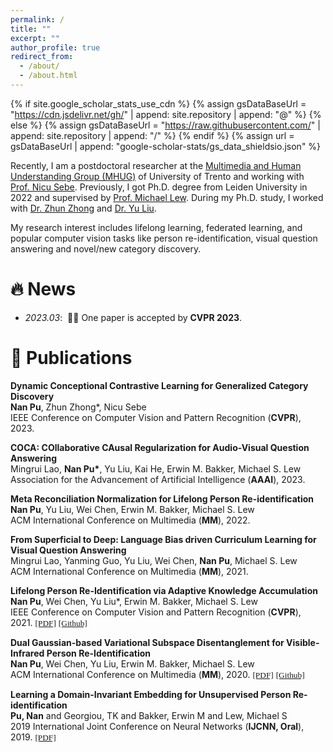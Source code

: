 ```yaml
---
permalink: /
title: ""
excerpt: ""
author_profile: true
redirect_from: 
  - /about/
  - /about.html
---
```


{% if site.google_scholar_stats_use_cdn %}
{% assign gsDataBaseUrl = "https://cdn.jsdelivr.net/gh/" | append: site.repository | append: "@" %}
{% else %}
{% assign gsDataBaseUrl = "https://raw.githubusercontent.com/" | append: site.repository | append: "/" %}
{% endif %}
{% assign url = gsDataBaseUrl | append: "google-scholar-stats/gs_data_shieldsio.json" %}

<span class='anchor' id='about-me'></span>

Recently, I am a postdoctoral researcher at the <a href="http://mhug.disi.unitn.it/#/">Multimedia and Human Understanding Group (MHUG)</a> of University of Trento and working with <a href="https://disi.unitn.it/~sebe/">Prof. Nicu Sebe</a>.
Previously, I got Ph.D. degree from Leiden University in 2022 and supervised by <a href="https://disi.unitn.it/~sebe/">Prof. Michael Lew</a>. During my Ph.D. study, I worked with <a href="https://zhunzhong.site/">Dr. Zhun Zhong</a> and <a href="https://liuyudut.github.io/">Dr. Yu Liu</a>.

My research interest includes lifelong learning, federated learning, and popular computer vision tasks like person re-identification, visual question answering and novel/new category discovery. 

# 🔥 News
- *2023.03*: &nbsp;🎉🎉 One paper is accepted by <strong>CVPR 2023</strong>.



# 📝 Publications 


<div class='paper-box'>
<div class='paper-box-text' markdown="1">

<strong>Dynamic Conceptional Contrastive Learning for Generalized Category Discovery</strong><br>
                    <strong>Nan Pu</strong>, Zhun Zhong*, Nicu Sebe<br>
                    IEEE Conference on Computer Vision and Pattern Recognition (<strong>CVPR</strong>), 2023.<br>

</div>
</div>

<div class='paper-box'>
<div class='paper-box-text' markdown="1">

 <strong>COCA: COllaborative CAusal Regularization for Audio-Visual Question Answering</strong><br>
                    Mingrui Lao, <strong>Nan Pu*</strong>, Yu Liu, Kai He, Erwin M. Bakker, Michael S. Lew<br>
                    Association for the Advancement of Artificial Intelligence (<strong>AAAI</strong>), 2023.<br>

</div>
</div>


<div class='paper-box'>
<div class='paper-box-text' markdown="1">

 <strong>Meta Reconciliation Normalization for Lifelong Person Re-identification</strong><br>
                    <strong>Nan Pu</strong>, Yu Liu, Wei Chen, Erwin M. Bakker, Michael S. Lew<br>
                    ACM International Conference on Multimedia (<strong>MM</strong>), 2022.<br>

</div>
</div>



<div class='paper-box'>
<div class='paper-box-text' markdown="1">

<strong>From Superficial to Deep: Language Bias driven Curriculum Learning for Visual Question
                        Answering</strong><br>
                    Mingrui Lao, Yanming Guo, Yu Liu, Wei Chen, <strong>Nan Pu</strong>, Michael S. Lew<br>
                    ACM International Conference on Multimedia (<strong>MM</strong>), 2021.<br>

</div>
</div>

<div class='paper-box'>
<div class='paper-box-text' markdown="1">

<strong>Lifelong Person Re-Identification via Adaptive Knowledge Accumulation</strong><br>
                    <strong>Nan Pu</strong>, Wei Chen, Yu Liu*, Erwin M. Bakker, Michael S. Lew<br>
                    IEEE Conference on Computer Vision and Pattern Recognition (<strong>CVPR</strong>), 2021.
                    <a href="https://arxiv.org/abs/2103.12462" target="_blank"><font face="Times New Roman"
                                                                                     style="font-size: 10pt;">[PDF]</font></a>
                    <a href="https://github.com/TPCD/LifelongReID" target="_blank"><font face="Times New Roman"
                                                                                         style="font-size: 10pt;">[Github]</font></a>
</div>
</div>



<div class='paper-box'>
<div class='paper-box-text' markdown="1">

<strong>Dual Gaussian-based Variational Subspace Disentanglement for Visible-Infrared Person
                        Re-Identification</strong><br>
                    <strong>Nan Pu</strong>, Wei Chen, Yu Liu, Erwin M. Bakker, Michael S. Lew<br>
                    ACM International Conference on Multimedia (<strong>MM</strong>), 2020.
                    <a href="https://arxiv.org/abs/2008.02520" target="_blank"><font face="Times New Roman"
                                                                                     style="font-size: 10pt;">[PDF]</font></a>
                    <a href="https://github.com/TPCD/DG-VAE" target="_blank"><font face="Times New Roman"
                                                                                   style="font-size: 10pt;">[Github]</font></a>


</div>
</div>

<div class='paper-box'>
<div class='paper-box-text' markdown="1">

                  
<strong>Learning a Domain-Invariant Embedding for Unsupervised Person Re-identification</strong><br>
                    <strong>Pu, Nan</strong> and Georgiou, TK and Bakker, Erwin M and Lew, Michael S<br>
                    2019 International Joint Conference on Neural Networks (<strong>IJCNN, Oral</strong>), 2019.
                    <a href="pdfs/pu2019.pdf" target="_blank"><font face="Times New Roman" style="font-size: 10pt;">[PDF]</font></a>


</div>
</div>
<div class='paper-box'>
<div class='paper-box-text' markdown="1">
<script type='text/javascript' id='clustrmaps' src='//cdn.clustrmaps.com/map_v2.js?cl=868686&w=530&t=tt&d=Tqpk_h7toGxUH-BshURkYMTaJQ0K3OsVUvFkW4SY-sU&co=ffffff&ct=000000'></script>
</div>
</div>

<script src="assets/js/jquery.min.js"></script>
<script src="assets/js/jquery.poptrox.min.js"></script>
<script src="assets/js/browser.min.js"></script>
<script src="assets/js/breakpoints.min.js"></script>
<script src="assets/js/util.js"></script>
<script src="assets/js/main.js"></script>